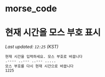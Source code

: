# morse_code
# 현재 시간을 모스 부호 표시
<!-- MORSE_TIME_START -->
_Last updated: `12:25` (KST)_

```
현재 시간을 입력하세요. 모스 부호로 바꿉니다
.---- ..--- ..--- .....
모스 부호를 다시 현재 시간으로 바꿉니다
1225
```
<!-- MORSE_TIME_END -->
